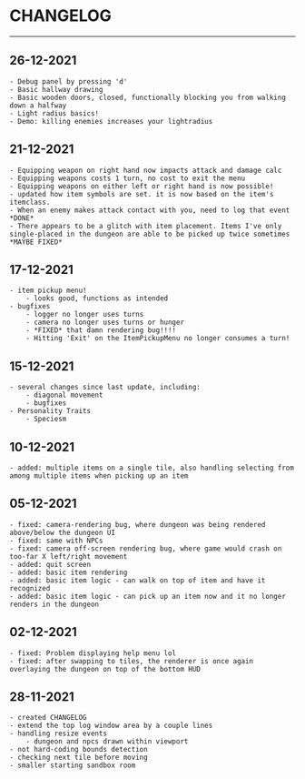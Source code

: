 
# CHANGELOG

-----

## 26-12-2021
    - Debug panel by pressing 'd'
    - Basic hallway drawing
    - Basic wooden doors, closed, functionally blocking you from walking down a halfway
    - Light radius basics!
    - Demo: killing enemies increases your lightradius

## 21-12-2021
    - Equipping weapon on right hand now impacts attack and damage calc
    - Equipping weapons costs 1 turn, no cost to exit the menu
    - Equipping weapons on either left or right hand is now possible! 
    - updated how item symbols are set. it is now based on the item's itemclass.
    - When an enemy makes attack contact with you, need to log that event *DONE* 
    - There appears to be a glitch with item placement. Items I've only single-placed in the dungeon are able to be picked up twice sometimes *MAYBE FIXED*

## 17-12-2021
    - item pickup menu!
        - looks good, functions as intended
    - bugfixes
        - logger no longer uses turns
        - camera no longer uses turns or hunger
        - *FIXED* that damn rendering bug!!!!
        - Hitting 'Exit' on the ItemPickupMenu no longer consumes a turn!

## 15-12-2021
    - several changes since last update, including:
        - diagonal movement
        - bugfixes
    - Personality Traits
        - Speciesm 

## 10-12-2021
    - added: multiple items on a single tile, also handling selecting from among multiple items when picking up an item

## 05-12-2021
    - fixed: camera-rendering bug, where dungeon was being rendered above/below the dungeon UI
    - fixed: same with NPCs
    - fixed: camera off-screen rendering bug, where game would crash on too-far X left/right movement
    - added: quit screen
    - added: basic item rendering
    - added: basic item logic - can walk on top of item and have it recognized
    - added: basic item logic - can pick up an item now and it no longer renders in the dungeon

## 02-12-2021
    - fixed: Problem displaying help menu lol
    - fixed: after swapping to tiles, the renderer is once again overlaying the dungeon on top of the bottom HUD

## 28-11-2021
    - created CHANGELOG
    - extend the top log window area by a couple lines
    - handling resize events
        - dungeon and npcs drawn within viewport
    - not hard-coding bounds detection
    - checking next tile before moving
    - smaller starting sandbox room
